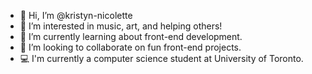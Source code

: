 - 👋 Hi, I’m @kristyn-nicolette
- 👀 I’m interested in music, art, and helping others!
- 🌱 I’m currently learning about front-end development.
- 💞️ I’m looking to collaborate on fun front-end projects.
- :computer: I'm currently a computer science student at University of Toronto.

